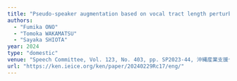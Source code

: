 ```yaml
---
title: "Pseudo-speaker augmentation based on vocal tract length perturbation considering speaker variability for speaker verification"
authors:
  - "Fumika ONO"
  - "Tomoka WAKAMATSU"
  - "Sayaka SHIOTA"
year: 2024
type: "domestic"
venue: "Speech Committee, Vol. 123, No. 403, pp. SP2023-44, 沖縄産業支援センター, 2024-02-29."
url: "https://ken.ieice.org/ken/paper/20240229Rc17/eng/"
---
```

